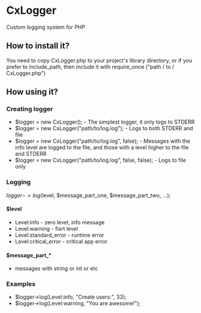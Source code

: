 # CxLogger
Custom logging system for PHP

## How to install it?
You need to copy CxLogger.php to your project's library directory, or if you prefer to include_path, then include it with require_once ("path / to / CxLogger.php")

## How using it?

### Creating logger
 * $logger = new CxLogger(); - The simplest logger, it only logs to STDERR
 * $logger = new CxLogger("path/to/log.log"); - Logs to both STDERR and file
 * $logger = new CxLogger("path/to/log.log", false); - Messages with the info level are logged to the file, and those with a level higher to the file and STDERR
 * $logger = new CxLogger("path/to/log.log", false, false); - Logs to file only

### Logging
$logger->log($level, $message_part_one, $message_part_two, ...);

#### $level
 * Level:info - zero level, info message
 * Level:warning - fisrt level
 * Level:standard_error - runtime error
 * Level:critical_error - critical app error

#### $message_part_*
 * messages with string or int or etc
 
### Examples
 * $logger->log(Level:info, "Create users:", 33);
 * $logger->log(Level:warning, "You are awesome!");
